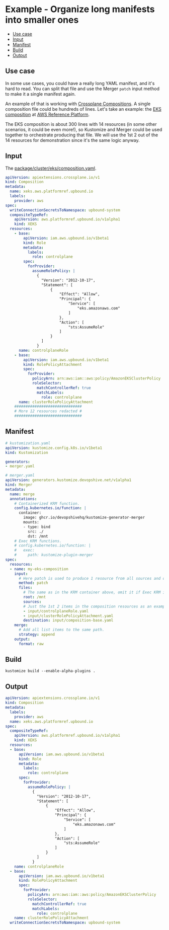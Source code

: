 <!-- omit in toc -->
# Example - Organize long manifests into smaller ones

- [Use case](#use-case)
- [Input](#input)
- [Manifest](#manifest)
- [Build](#build)
- [Output](#output)

## Use case

In some use cases, you could have a really long YAML manifest, and it's hard to read. You can split that file
and use the Merger `patch` input method to make it a single manifest again.

An example of that is working with [Crossplane Compositions](https://docs.crossplane.io/latest/concepts/compositions/).
A single composition file could be hundreds of lines. Let's take an example:
the [EKS composition](https://github.com/upbound/platform-ref-aws/tree/main/package/cluster/eks)
at [AWS Reference Platform](https://github.com/upbound/platform-ref-aws).

The EKS composition is about 300 lines with 14 resources (in some other scenarios, it could be even more!),
so Kustomize and Merger could be used together to orchestrate producing that file.
We will use the 1st 2 out of the 14 resources for demonstration since it's the same logic anyway.


## Input

The [package/cluster/eks/composition.yaml](https://github.com/upbound/platform-ref-aws/blob/c972e0cd2fe91ffdb0b181250832fae74e473b10/package/cluster/eks/composition.yaml).


```yaml
apiVersion: apiextensions.crossplane.io/v1
kind: Composition
metadata:
  name: xeks.aws.platformref.upbound.io
  labels:
    provider: aws
spec:
  writeConnectionSecretsToNamespace: upbound-system
  compositeTypeRef:
    apiVersion: aws.platformref.upbound.io/v1alpha1
    kind: XEKS
  resources:
    - base:
        apiVersion: iam.aws.upbound.io/v1beta1
        kind: Role
        metadata:
          labels:
            role: controlplane
        spec:
          forProvider:
            assumeRolePolicy: |
              {
                "Version": "2012-10-17",
                "Statement": [
                    {
                        "Effect": "Allow",
                        "Principal": {
                            "Service": [
                                "eks.amazonaws.com"
                            ]
                        },
                        "Action": [
                            "sts:AssumeRole"
                        ]
                    }
                ]
              }
      name: controlplaneRole
    - base:
        apiVersion: iam.aws.upbound.io/v1beta1
        kind: RolePolicyAttachment
        spec:
          forProvider:
            policyArn: arn:aws:iam::aws:policy/AmazonEKSClusterPolicy
            roleSelector:
              matchControllerRef: true
              matchLabels:
                role: controlplane
      name: clusterRolePolicyAttachment
    ##############################
    # More 12 resources redacted #
    ##############################
```

## Manifest

```yaml
# kustomization.yaml
apiVersion: kustomize.config.k8s.io/v1beta1
kind: Kustomization

generators:
- merger.yaml
```

```yaml
# merger.yaml
apiVersion: generators.kustomize.devopshive.net/v1alpha1
kind: Merger
metadata:
  name: merge
  annotations:
    # Containerized KRM function.
    config.kubernetes.io/function: |
      container:
        image: ghcr.io/devopshivehq/kustomize-generator-merger
        mounts:
        - type: bind
          src: ./
          dst: /mnt
    # Exec KRM functions.
    # config.kubernetes.io/function: |
    #   exec:
    #     path: kustomize-plugin-merger
spec:
  resources:
  - name: my-eks-composition
    input:
      # Here patch is used to produce 1 resource from all sources and destination.
      method: patch
      files:
        # The same as in the KRM container above, omit it if Exec KRM is used.
        root: /mnt
        sources:
        # Just the 1st 2 items in the composition resources as an example.
        - input/controlplaneRole.yaml
        - input/clusterRolePolicyAttachment.yaml
        destination: input/composition-base.yaml
    merge:
      # Add all list items to the same path.
      strategy: append
    output:
      format: raw
```

## Build

```shell
kustomize build --enable-alpha-plugins .
```

## Output

```yaml
apiVersion: apiextensions.crossplane.io/v1
kind: Composition
metadata:
  labels:
    provider: aws
  name: xeks.aws.platformref.upbound.io
spec:
  compositeTypeRef:
    apiVersion: aws.platformref.upbound.io/v1alpha1
    kind: XEKS
  resources:
  - base:
      apiVersion: iam.aws.upbound.io/v1beta1
      kind: Role
      metadata:
        labels:
          role: controlplane
      spec:
        forProvider:
          assumeRolePolicy: |
            {
              "Version": "2012-10-17",
              "Statement": [
                  {
                      "Effect": "Allow",
                      "Principal": {
                          "Service": [
                              "eks.amazonaws.com"
                          ]
                      },
                      "Action": [
                          "sts:AssumeRole"
                      ]
                  }
              ]
            }
    name: controlplaneRole
  - base:
      apiVersion: iam.aws.upbound.io/v1beta1
      kind: RolePolicyAttachment
      spec:
        forProvider:
          policyArn: arn:aws:iam::aws:policy/AmazonEKSClusterPolicy
          roleSelector:
            matchControllerRef: true
            matchLabels:
              role: controlplane
    name: clusterRolePolicyAttachment
  writeConnectionSecretsToNamespace: upbound-system
```